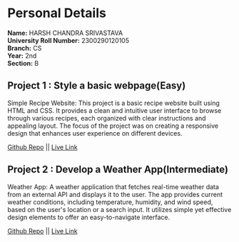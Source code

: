 # Personal Details
**Name:** HARSH CHANDRA SRIVASTAVA\
**University Roll Number:** 2300290120105\
**Branch:** CS\
**Year:** 2nd\
**Section:** B

## Project 1 : Style a basic webpage(Easy)
Simple Recipe Website: This project is a basic recipe website built using HTML and CSS. It provides a clean and intuitive user interface to browse through various recipes, each organized with clear instructions and appealing layout. The focus of the project was on creating a responsive design that enhances user experience on different devices.

[Github Repo](https://github.com/harshcsrivastava/YumsCraft_Recipes) || [Live Link](https://harshcsrivastava.github.io/YumsCraft_Recipes/)

## Project 2 : Develop a Weather App(Intermediate)
Weather App: A weather application that fetches real-time weather data from an external API and displays it to the user. The app provides current weather conditions, including temperature, humidity, and wind speed, based on the user's location or a search input. It utilizes simple yet effective design elements to offer an easy-to-navigate interface.

[Github Repo](https://github.com/harshcsrivastava/weatherSite) || [Live Link](https://harshcsrivastava.github.io/weatherSite/)
